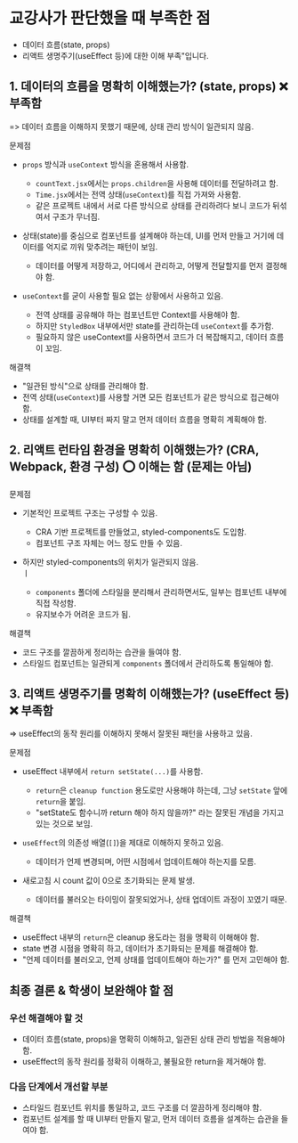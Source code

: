# 교강사가 판단했을 때 부족한 점

- 데이터 흐름(state, props)
- 리액트 생명주기(useEffect 등)에 대한 이해 부족"입니다.  

## 1. 데이터의 흐름을 명확히 이해했는가? (state, props) ❌ 부족함  
=> 데이터 흐름을 이해하지 못했기 때문에, 상태 관리 방식이 일관되지 않음.

문제점  

- `props` 방식과 `useContext` 방식을 혼용해서 사용함.  

  - `countText.jsx`에서는 `props.children`을 사용해 데이터를 전달하려고 함.  
  - `Time.jsx`에서는 전역 상태(`useContext`)를 직접 가져와 사용함.  
  - 같은 프로젝트 내에서 서로 다른 방식으로 상태를 관리하려다 보니 코드가 뒤섞여서 구조가 무너짐. 

- 상태(state)를 중심으로 컴포넌트를 설계해야 하는데, UI를 먼저 만들고 거기에 데이터를 억지로 끼워 맞추려는 패턴이 보임.  

  - 데이터를 어떻게 저장하고, 어디에서 관리하고, 어떻게 전달할지를 먼저 결정해야 함.  

- `useContext`를 굳이 사용할 필요 없는 상황에서 사용하고 있음.  

  - 전역 상태를 공유해야 하는 컴포넌트만 Context를 사용해야 함.  
  - 하지만 `StyledBox` 내부에서만 state를 관리하는데 `useContext`를 추가함.  
  - 필요하지 않은 useContext를 사용하면서 코드가 더 복잡해지고, 데이터 흐름이 꼬임.  

해결책 

- "일관된 방식"으로 상태를 관리해야 함.  
- 전역 상태(`useContext`)를 사용할 거면 모든 컴포넌트가 같은 방식으로 접근해야 함.  
- 상태를 설계할 때, UI부터 짜지 말고 먼저 데이터 흐름을 명확히 계획해야 함.  

## 2. 리액트 런타임 환경을 명확히 이해했는가? (CRA, Webpack, 환경 구성) ⭕ 이해는 함 (문제는 아님)  

문제점  

- 기본적인 프로젝트 구조는 구성할 수 있음.  

  - CRA 기반 프로젝트를 만들었고, styled-components도 도입함.  
  - 컴포넌트 구조 자체는 어느 정도 만들 수 있음.  

- 하지만 styled-components의 위치가 일관되지 않음.  
ㅣ
  - `components` 폴더에 스타일을 분리해서 관리하면서도, 일부는 컴포넌트 내부에 직접 작성함.  
  - 유지보수가 어려운 코드가 됨.  

해결책  

- 코드 구조를 깔끔하게 정리하는 습관을 들여야 함.  
- 스타일드 컴포넌트는 일관되게 `components` 폴더에서 관리하도록 통일해야 함.  

## 3. 리액트 생명주기를 명확히 이해했는가? (useEffect 등) ❌ 부족함  
=> useEffect의 동작 원리를 이해하지 못해서 잘못된 패턴을 사용하고 있음. 

문제점  

- useEffect 내부에서 `return setState(...)`를 사용함.  

  - `return`은 `cleanup function` 용도로만 사용해야 하는데, 그냥 `setState` 앞에 `return`을 붙임.  
  - "setState도 함수니까 return 해야 하지 않을까?" 라는 잘못된 개념을 가지고 있는 것으로 보임. 

- `useEffect`의 의존성 배열(`[]`)을 제대로 이해하지 못하고 있음.  

  - 데이터가 언제 변경되며, 어떤 시점에서 업데이트해야 하는지를 모름.  

- 새로고침 시 count 값이 0으로 초기화되는 문제 발생.  

  - 데이터를 불러오는 타이밍이 잘못되었거나, 상태 업데이트 과정이 꼬였기 때문.  

해결책  

- useEffect 내부의 `return`은 cleanup 용도라는 점을 명확히 이해해야 함.  
- state 변경 시점을 명확히 하고, 데이터가 초기화되는 문제를 해결해야 함.  
- "언제 데이터를 불러오고, 언제 상태를 업데이트해야 하는가?" 를 먼저 고민해야 함.  

## 최종 결론 & 학생이 보완해야 할 점

### 우선 해결해야 할 것

- 데이터 흐름(state, props)을 명확히 이해하고, 일관된 상태 관리 방법을 적용해야 함.  
- useEffect의 동작 원리를 정확히 이해하고, 불필요한 return을 제거해야 함.  

### 다음 단계에서 개선할 부분

- 스타일드 컴포넌트 위치를 통일하고, 코드 구조를 더 깔끔하게 정리해야 함.
- 컴포넌트 설계를 할 때 UI부터 만들지 말고, 먼저 데이터 흐름을 설계하는 습관을 들여야 함.  